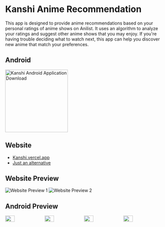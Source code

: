 # Kanshi Anime Recommendation
This app is designed to provide anime recommendations based on your personal ratings of anime shows on Anilist. It uses an algorithm to analyze your ratings and suggest other anime shows that you may enjoy. If you're having trouble deciding what to watch next, this app can help you discover new anime that match your preferences.

## Android
<img src="https://i.imgur.com/gCmpC0u.png" alt="Kanshi Android Application Download" style="width:200px">

## Website
- [Kanshi.vercel.app](https://kanshi.vercel.app/)
- [Just an alternative](https://u-kuro.github.io/Kanshi.Anime-Recommendation/)

## Website Preview
![Website Preview 1](https://i.imgur.com/zgigCGa.png)
![Website Preview 2](https://i.imgur.com/6rTaWe5.png)

## Android Preview
<div style="display: flex;flex-wrap:nowrap;">
  <img src="https://i.imgur.com/Oa1frem.png" style="flex:1;width: 24%;">
  <img src="https://i.imgur.com/nxukxRS.png" style="flex:1;width: 24%;">
  <img src="https://i.imgur.com/nxd8arA.png" style="flex:1;width: 24%;">
  <img src="https://i.imgur.com/iTOZOmP.png" style="flex:1;width: 24%;">
</div>

